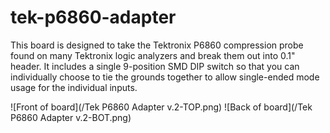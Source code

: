 # tek-p6860-adapter

This board is designed to take the Tektronix P6860 compression probe found on many Tektronix logic analyzers and break them out into 0.1" header. It includes a single 9-position SMD DIP switch so that you can individually choose to tie the grounds together to allow single-ended mode usage for the individual inputs. 

![Front of board](/Tek P6860 Adapter v.2-TOP.png)
![Back of board](/Tek P6860 Adapter v.2-BOT.png)
